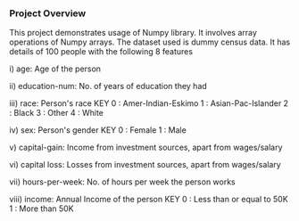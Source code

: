 ### Project Overview

 This project demonstrates usage of Numpy library. It involves array operations of Numpy arrays. The dataset used is dummy census data.
It has details of 100 people with the following 8 features

i) age: Age of the person

ii) education-num: No. of years of education they had

iii) race: Person's race
KEY
0 : Amer-Indian-Eskimo
1 : Asian-Pac-Islander
2 : Black
3 : Other 
4 : White

iv) sex: Person's gender 
KEY
0 : Female 
1 : Male

v) capital-gain: Income from investment sources, apart from wages/salary

vi) capital loss: Losses from investment sources, apart from wages/salary

vii) hours-per-week: No. of hours per week the person works

viii) income: Annual Income of the person 
KEY
0 : Less than or equal to 50K 
1 : More than 50K


